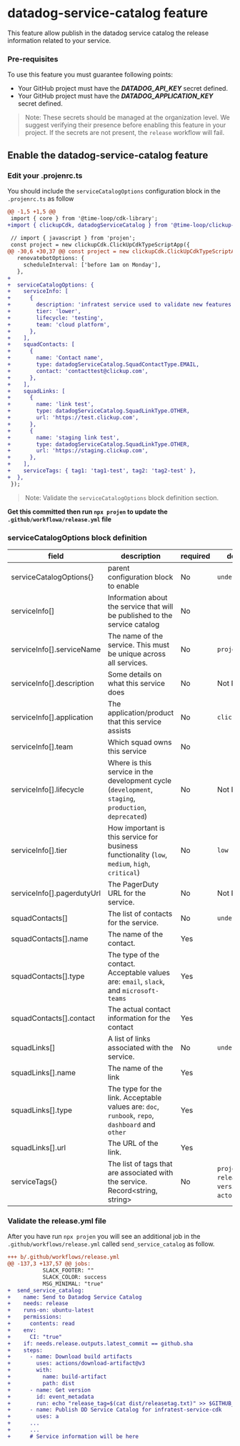 # datadog-service-catalog feature

This feature allow publish in the datadog service catalog the release information related to your service. 

### Pre-requisites

To use this feature you must guarantee following points: 
- Your GitHub project must have the ***DATADOG_API_KEY*** secret defined.
- Your GitHub project must have the ***DATADOG_APPLICATION_KEY*** secret defined.

> Note: These secrets should be managed at the organization level. We suggest verifying their presence before enabling this feature in your project. If the secrets are not present, the `release` workflow will fail.


## Enable the datadog-service-catalog feature

### Edit your .projenrc.ts

You should include the `serviceCatalogOptions` configuration block in the  `.projenrc.ts` as follow

```diff
@@ -1,5 +1,5 @@
 import { core } from '@time-loop/cdk-library';
+import { clickupCdk, datadogServiceCatalog } from '@time-loop/clickup-projen';
 
 // import { javascript } from 'projen';
 const project = new clickupCdk.ClickUpCdkTypeScriptApp({
@@ -30,6 +30,37 @@ const project = new clickupCdk.ClickUpCdkTypeScriptApp({
   renovatebotOptions: {
     scheduleInterval: ['before 1am on Monday'],
   },
+
+  serviceCatalogOptions: {
+    serviceInfo: [
+      {
+        description: 'infratest service used to validate new features and functionality',
+        tier: 'lower',
+        lifecycle: 'testing',
+        team: 'cloud platform',
+      },
+    ],
+    squadContacts: [
+      {
+        name: 'Contact name',
+        type: datadogServiceCatalog.SquadContactType.EMAIL,
+        contact: 'contacttest@clickup.com',
+      },
+    ],
+    squadLinks: [
+      {
+        name: 'link test',
+        type: datadogServiceCatalog.SquadLinkType.OTHER,
+        url: 'https://test.clickup.com',
+      },
+      {
+        name: 'staging link test',
+        type: datadogServiceCatalog.SquadLinkType.OTHER,
+        url: 'https://staging.clickup.com',
+      },
+    ],
+    serviceTags: { tag1: 'tag1-test', tag2: 'tag2-test' },
+  },
 });
```
> Note: Validate the `serviceCatalogOptions` block definition section. 

**Get this committed then run `npx projen` to update the `.github/workflowa/release.yml` file**

### serviceCatalogOptions block definition

| field                      | description                                                                                           | required | default                                          |
| -------------------------- | ----------------------------------------------------------------------------------------------------- | -------- | ------------------------------------------------ |
| serviceCatalogOptions{}    | parent configuration block to enable                                                                  | No       | `undefined`                                      |
| serviceInfo[]              | Information about the service that will be published to the service catalog                           | No       |                                                  |
| serviceInfo[].serviceName  | The name of the service. This must be unique across all services.                                     | No       | `project.name`                                   |
| serviceInfo[].description  | Some details on what this service does                                                                | No       | Not Provided                                     |
| serviceInfo[].application  | The application/product that this service assists                                                     | No       | `clickup`                                        |
| serviceInfo[].team         | Which squad owns this service                                                                         | No       |                                                  |
| serviceInfo[].lifecycle    | Where is this service in the development cycle (`development`, `staging`, `production`, `deprecated`) | No       | Not Provided                                     |
| serviceInfo[].tier         | How important is this service for business functionality (`low`, `medium`, `high`, `critical`)        | No       | `low`                                            |
| serviceInfo[].pagerdutyUrl | The PagerDuty URL for the service.                                                                    | No       | Not Provided                                     |
| squadContacts[]            | The list of contacts for the service.                                                                 | No       | `undefined`                                      |
| squadContacts[].name       | The name of the contact.                                                                              | Yes      |                                                  |
| squadContacts[].type       | The type of the contact. Acceptable values are: `email`, `slack`, and `microsoft-teams`               | Yes      |                                                  |
| squadContacts[].contact    | The actual contact information for the contact                                                        | Yes      |                                                  |
| squadLinks[]               | A list of links associated with the service.                                                          | No       | `undefined`                                      |
| squadLinks[].name          | The name of the link                                                                                  | Yes      |                                                  |
| squadLinks[].type          | The type for the link. Acceptable values are: `doc`, `runbook`, `repo`, `dashboard` and `other`       | Yes      |                                                  |
| squadLinks[].url           | The URL of the link.                                                                                  | Yes      |                                                  |
| serviceTags{}              | The list of tags that are associated with the service.  Record<string, string>                        | No       | `project`, `release`, `version` and `actor` tags |



### Validate the release.yml file

After you have run `npx projen` you will see an additional job in the `.github/workflows/release.yml` called `send_service_catalog` as follow. 

```diff
+++ b/.github/workflows/release.yml
@@ -137,3 +137,57 @@ jobs:
           SLACK_FOOTER: ""
           SLACK_COLOR: success
           MSG_MINIMAL: "true"
+  send_service_catalog:
+    name: Send to Datadog Service Catalog
+    needs: release
+    runs-on: ubuntu-latest
+    permissions:
+      contents: read
+    env:
+      CI: "true"
+    if: needs.release.outputs.latest_commit == github.sha
+    steps:
+      - name: Download build artifacts
+        uses: actions/download-artifact@v3
+        with:
+          name: build-artifact
+          path: dist
+      - name: Get version
+        id: event_metadata
+        run: echo "release_tag=$(cat dist/releasetag.txt)" >> $GITHUB_OUTPUT
+      - name: Publish DD Service Catalog for infratest-service-cdk
+        uses: a
+      ...
+      ...
+      # Service information will be here 
```